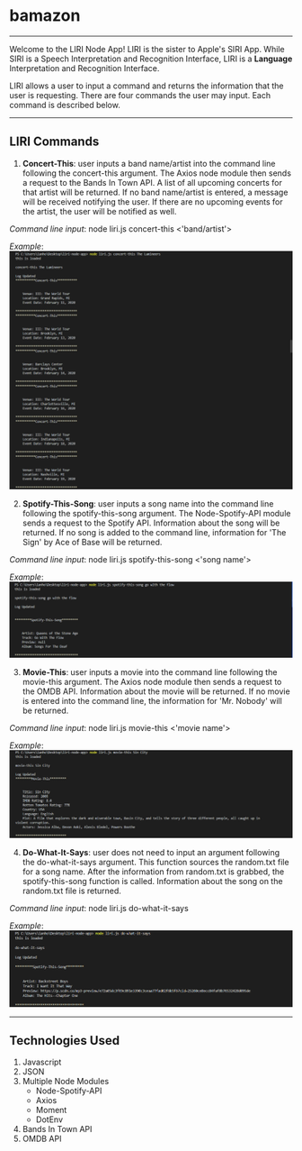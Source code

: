 # bamazon

---

Welcome to the LIRI Node App! LIRI is the sister to Apple's SIRI App. While SIRI is a Speech Interpretation and Recognition Interface, LIRI is a **Language** Interpretation and Recognition Interface. 

LIRI allows a user to input a command and returns the information that the user is requesting. There are four commands the user may input. Each command is described below.

---
## LIRI Commands

1. **Concert-This**: user inputs a band name/artist into the command line following the concert-this argument. The Axios node module then sends a request to the Bands In Town API. A list of all upcoming concerts for that artist will be returned. If no band name/artist is entered, a message will be received notifying the user. If there are no upcoming events for the artist, the user will be notified as well.

*Command line input*: node liri.js concert-this <'band/artist'>

*Example*:
![image1](https://github.com/Hoop714/liri-node-app/blob/master/images/concert-this.PNG?raw=true)

2. **Spotify-This-Song**: user inputs a song name into the command line following the spotify-this-song argument. The Node-Spotify-API module sends a request to the Spotify API. Information about the song will be returned. If no song is added to the command line, information for 'The Sign' by Ace of Base will be returned. 

*Command line input*: node liri.js spotify-this-song <'song name'>

*Example*:
![image2](https://github.com/Hoop714/liri-node-app/blob/master/images/spotify-this-song.PNG?raw=true)

3. **Movie-This**: user inputs a movie into the command line following the movie-this argument. The Axios node module then sends a request to the OMDB API. Information about the movie will be returned. If no movie is entered into the command line, the information for 'Mr. Nobody' will be returned. 

*Command line input*: node liri.js movie-this <'movie name'>

*Example*:
![image3](https://github.com/Hoop714/liri-node-app/blob/master/images/movie-this.PNG?raw=true)

4. **Do-What-It-Says**: user does not need to input an argument following the do-what-it-says argument. This function sources the random.txt file for a song name. After the information from random.txt is grabbed, the spotify-this-song function is called. Information about the song on the random.txt file is returned.

*Command line input*: node liri.js do-what-it-says

*Example*:
![image4](https://github.com/Hoop714/liri-node-app/blob/master/images/do-what-it-says.PNG?raw=true)

---
## Technologies Used

1. Javascript
2. JSON
3. Multiple Node Modules
   * Node-Spotify-API
   * Axios
   * Moment
   * DotEnv
4. Bands In Town API
5. OMDB API


